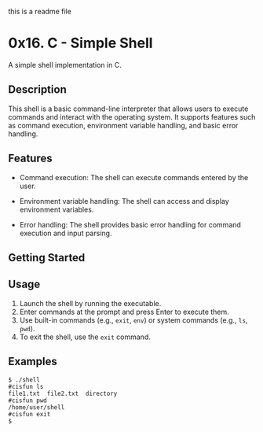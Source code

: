 this is a readme file
# 0x16. C - Simple Shell

A simple shell implementation in C.


## Description

This shell is a basic command-line interpreter that allows users to execute commands and interact with the operating system. It supports features such as command execution, environment variable handling, and basic error handling.

## Features

- Command execution: The shell can execute commands entered by the user.

- Environment variable handling: The shell can access and display environment variables.

- Error handling: The shell provides basic error handling for command execution and input parsing.

## Getting Started


## Usage

1. Launch the shell by running the executable.
2. Enter commands at the prompt and press Enter to execute them.
3. Use built-in commands (e.g., `exit`, `env`) or system commands (e.g., `ls`, `pwd`).
4. To exit the shell, use the `exit` command.

## Examples

```
$ ./shell
#cisfun ls
file1.txt  file2.txt  directory
#cisfun pwd
/home/user/shell
#cisfun exit
$
```
